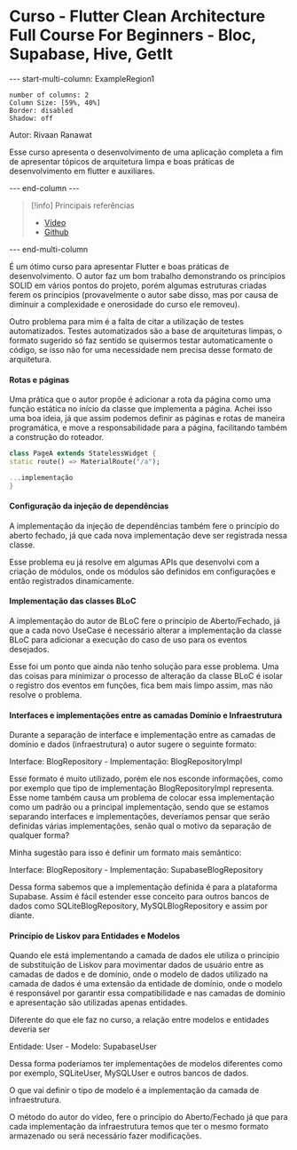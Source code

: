 # Curso - Flutter Clean Architecture Full Course For Beginners - Bloc, Supabase, Hive, GetIt

--- start-multi-column: ExampleRegion1  
```column-settings  
number of columns: 2
Column Size: [59%, 40%]
Border: disabled
Shadow: off
```

Autor: Rivaan Ranawat

Esse curso apresenta o desenvolvimento de uma aplicação completa a fim de apresentar tópicos de arquitetura limpa e boas práticas de desenvolvimento em flutter e auxiliares.

--- end-column ---

> [!info] Principais referências
> - [Vídeo](https://www.youtube.com/watch?v=ELFORM9fmss)
>- [Github](https://github.com/RivaanRanawat/blog-app-clean-architecture)

--- end-multi-column

É um ótimo curso para apresentar Flutter e boas práticas de desenvolvimento. O autor faz um bom trabalho demonstrando os princípios SOLID em vários pontos do projeto, porém algumas estruturas criadas ferem os princípios (provavelmente o autor sabe disso, mas por causa de diminuir a complexidade e onerosidade do curso ele removeu).

Outro problema para mim é a falta de citar a utilização de testes automatizados. Testes automatizados são a base de arquiteturas limpas, o formato sugerido só faz sentido se quisermos testar automaticamente o código, se isso não for uma necessidade nem precisa desse formato de arquitetura.

#### Rotas e páginas

Uma prática que o autor propõe é adicionar a rota da página como uma função estática no início da classe que implementa a página. Achei isso uma boa ideia, já que assim podemos definir as páginas e rotas de maneira programática, e move a responsabilidade para a página, facilitando também a construção do roteador.

```dart
class PageA extends StatelessWidget {
static route() => MaterialRoute("/a");

...implementação
}
```

#### Configuração da injeção de dependências

A implementação da injeção de dependências também fere o princípio do aberto fechado, já que cada nova implementação deve ser registrada nessa classe.

Esse problema eu já resolve em algumas APIs que desenvolvi com a criação de módulos, onde os módulos são definidos em configurações e então registrados dinamicamente.

#### Implementação das classes BLoC

A implementação do autor de BLoC fere o princípio de Aberto/Fechado, já que a cada novo UseCase é necessário alterar a implementação da classe BLoC para adicionar a execução do caso de uso para os eventos desejados.

Esse foi um ponto que ainda não tenho solução para esse problema. Uma das coisas para minimizar o processo de alteração da classe BLoC é isolar o registro dos eventos em funções, fica bem mais limpo assim, mas não resolve o problema.

#### Interfaces e implementações entre as camadas Domínio e Infraestrutura

Durante a separação de interface e implementação entre as camadas de domínio e dados (infraestrutura) o autor sugere o seguinte formato:

Interface: BlogRepository - Implementação: BlogRepositoryImpl

Esse formato é muito utilizado, porém ele nos esconde informações, como por exemplo que tipo de implementação BlogRepositoryImpl representa. Esse nome também causa um problema de colocar essa implementação como um padrão ou a principal implementação, sendo que se estamos separando interfaces e implementações, deveríamos pensar que serão definidas várias implementações, senão qual o motivo da separação de qualquer forma?

Minha sugestão para isso é definir um formato mais semântico:

Interface: BlogRepository - Implementação: SupabaseBlogRepository

Dessa forma sabemos que a implementação definida é para a plataforma Supabase. Assim é fácil estender esse conceito para outros bancos de dados como SQLiteBlogRepository, MySQLBlogRepository e assim por diante.

#### Princípio de Liskov para Entidades e Modelos

Quando ele está implementando a camada de dados ele utiliza o princípio de substituição de Liskov para movimentar dados de usuário entre as camadas de dados e de domínio, onde o modelo de dados utilizado na camada de dados é uma extensão da entidade de domínio, onde o modelo é responsável por garantir essa compatibilidade e nas camadas de domínio e apresentação são utilizadas apenas entidades.

Diferente do que ele faz no curso, a relação entre modelos e entidades deveria ser

Entidade: User - Modelo: SupabaseUser

Dessa forma poderíamos ter implementações de modelos diferentes como por exemplo, SQLiteUser, MySQLUser e outros bancos de dados.

O que vai definir o tipo de modelo é a implementação da camada de infraestrutura.

O método do autor do vídeo, fere o princípio do Aberto/Fechado já que para cada implementação da infraestrutura temos que ter o mesmo formato armazenado ou será necessário fazer modificações.